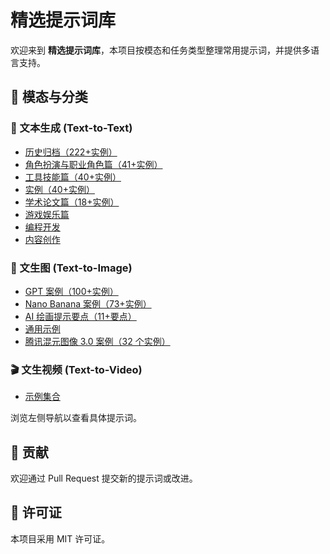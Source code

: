 # 精选提示词库

欢迎来到 **精选提示词库**，本项目按模态和任务类型整理常用提示词，并提供多语言支持。

<!-- prmbr-horizon -->
<ins class="adsbygoogle"
     style="display:block"
     data-ad-client="ca-pub-7296634171837358"
     data-ad-slot="2056784980"
     data-ad-format="auto"
     data-full-width-responsive="true"></ins>
<script>
     (adsbygoogle = window.adsbygoogle || []).push({});
</script>

## 📂 模态与分类

### 📝 文本生成 (Text-to-Text)
- [历史归档（222+实例）](text-to-text/archives/awesome-chatgpt-prompts.md)
- [角色扮演与职业角色篇（41+实例）](text-to-text/role-play/professional-roles.md)
- [工具技能篇（40+实例）](text-to-text/tool-skills.md)
- [实例（40+实例）](text-to-text/examples.md)
- [学术论文篇（18+实例）](text-to-text/academic-writing.md)
- [游戏娱乐篇](text-to-text/game-entertainment.md)
- [编程开发](text-to-text/programming/javascript-console.md)
- [内容创作](text-to-text/content-creation/advertising-campaign.md)

### 🎨 文生图 (Text-to-Image)
- [GPT 案例（100+实例）](text-to-image/gpt/awesome-gpt4o-images.md)
- [Nano Banana 案例（73+实例）](text-to-image/nano-banana/awesome-nano-banana-images.md)
- [AI 绘画提示要点（11+要点）](text-to-image/ai-prompt-guide.md)
- [通用示例](text-to-image/cyberpunk-city.md)
- [腾讯混元图像 3.0 案例（32 个实例）](text-to-image/hunyuan-image-3-0.md)

### 🎬 文生视频 (Text-to-Video)
- [示例集合](text-to-video/cinematic-trailer.md)

浏览左侧导航以查看具体提示词。

## 🤝 贡献
欢迎通过 Pull Request 提交新的提示词或改进。

## 📄 许可证
本项目采用 MIT 许可证。
